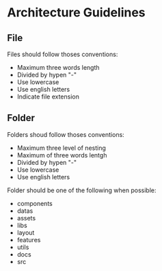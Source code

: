 # Architecture Guidelines

## File

Files should follow thoses conventions:

-   Maximum three words length
-   Divided by hypen "-"
-   Use lowercase
-   Use english letters
-   Indicate file extension

## Folder

Folders shoud follow thoses conventions:

-   Maximum three level of nesting
-   Maximum of three words lentgh
-   Divided by hypen "-"
-   Use lowercase
-   Use english letters

Folder should be one of the following when possible:

-   components
-   datas
-   assets
-   libs
-   layout
-   features
-   utils
-   docs
-   src
